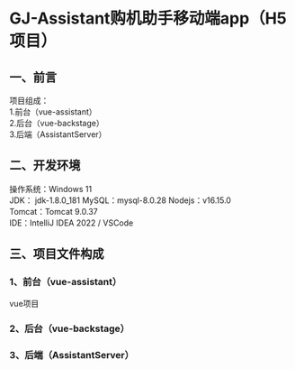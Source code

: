 # GJ-Assistant购机助手移动端app（H5项目）
## 一、前言
项目组成：  
1.前台（vue-assistant）   
2.后台（vue-backstage）   
3.后端（AssistantServer）  
## 二、开发环境
操作系统：Windows 11  
JDK： jdk-1.8.0_181
MySQL：mysql-8.0.28
Nodejs：v16.15.0  
Tomcat：Tomcat 9.0.37  
IDE：IntelliJ IDEA 2022 / VSCode  
## 三、项目文件构成
### 1、前台（vue-assistant）   
vue项目
### 2、后台（vue-backstage）   
### 3、后端（AssistantServer）  

